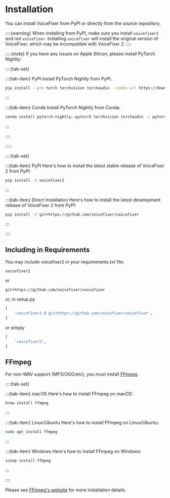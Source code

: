 # Installation

You can install VoiceFixer from PyPI or directly from the source repository.

::::{warning}
When installing from PyPI, make sure you install `voicefixer2` and not `voicefixer`. Installing `voicefixer` will install the original version of VoiceFixer, which may be incompatible with VoiceFixer 2.
::::

:::::{note}
If you have any issues on Apple Silicon, please install PyTorch Nightly:

::::{tab-set}

:::{tab-item} PyPI
Install PyTorch Nightly from PyPI.
```bash
pip install --pre torch torchvision torchaudio --index-url https://download.pytorch.org/whl/nightly/cpu
```
:::

:::{tab-item} Conda
Install PyTorch Nightly from Conda.
```bash
conda install pytorch-nightly::pytorch torchvision torchaudio -c pytorch-nightly
```
:::

::::

:::::

::::{tab-set}

:::{tab-item} PyPI
Here's how to install the latest stable release of VoiceFixer 2 from PyPI:
```bash
pip install -U voicefixer2
```
:::

:::{tab-item} Direct Installation
Here's how to install the latest development release of VoiceFixer 2 from PyPI:
```bash
pip install -U git+https://github.com/voicefixer/voicefixer
```
:::

::::


## Including in Requirements

You may include voicefixer2 in your requirements.txt file:

```
voicefixer2
```

or

```
git+https://github.com/voicefixer/voicefixer
```

or, in setup.py

```python
[
    'voicefixer2 @ git+https://github.com/voicefixer/voicefixer',
]
```

or simply

```python
[
    'voicefixer2',
]
```

## FFmpeg

For non-WAV support (MP3/OGG/etc), you must install [FFmpeg](https://ffmpeg.org/).

::::{tab-set}

:::{tab-item} macOS
Here's how to install FFmpeg on macOS:
```bash
brew install ffmpeg
```
:::

:::{tab-item} Linux/Ubuntu
Here's how to install FFmpeg on Linux/Ubuntu:
```bash
sudo apt install ffmpeg
```
:::

:::{tab-item} Windows
Here's how to install FFmpeg on Windows:
```bash
scoop install ffmpeg
```
:::

::::

Please see [FFmpeg's website](https://ffmpeg.org/) for more installation details.